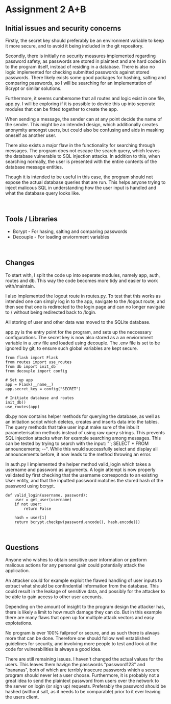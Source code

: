# Assignment 2 A+B

## Initial issues and security concerns

Firstly, the secret key should preferably be an environment variable to keep it more secure, and to avoid it being
included in the git repository.

Secondly, there is initially no security measures implemented regarding password safety, as passwords are stored
in plaintext and are hard coded in to the program itself, instead of residing in a database. There is also no
logic implemented for checking submitted passwords against stored passwords. There likely exists some good packages for hashing, salting and comparing passwords, so I will be searching for an implementation of Bcrypt or similar solutions.

Furthermore, it seems cumbersome that all routes and logic exist in one file, app.py. I will be exploring if
it is possible to devide this up into seperate modules that can be fitted together to create the app.

When sending a message, the sender can at any point decide the name of the sender. This might be an intended design,
which additionally creates anonymity amongst users, but could also be confusing and aids in masking oneself as another user.

There also exists a major flaw in the functionality for searching through messages. The program does not escape the search query,
which leaves the database vulnerable to SQL injection attacks. In addition to this, when searching normally, the user is presented
with the entire contents of the database message entities.

Though it is intended to be useful in this case, the program should not expose the actual database queries that are run.
This helps anyone trying to inject malicous SQL in understanding how the user input is handled and what the database query looks like.

<br>

## Tools / Libraries
* Bcrypt - For hasing, salting and comparing passwords
* Decouple - For loading enviornment variables

<br>

## Changes
To start with, I split the code up into seperate modules, namely app, auth, routes and db. This way the code becomes more tidy and easier to work with/maintain. 

I also implemented the logout route in routes.py. To test that this works as intended one can simply log in to the app, navigate to the /logout route, and then see that one is redirected to the login page and can no longer navigate to / without being redirected back to /login.

All storing of user and other data was moved to the SQLite database.

app.py is the entry point for the program, and sets up the neccessary configurations. The secret key is now also stored as a an enviornment variable in a .env file and loaded using decouple. The .env file is set to be ignored by git, to ensure such global variables are kept secure.

```
from flask import Flask
from routes import use_routes
from db import init_db
from decouple import config

# Set up app
app = Flask(__name__)
app.secret_key = config("SECRET")

# Initiate database and routes
init_db()
use_routes(app)
```

db.py now contains helper methods for querying the database, as well as an initiation script which deletes, creates and inserts data into the tables. The query methods that take user input make sure of the inbuilt parameterisation methods instead of using raw query strings. This prevents SQL injection attacks when for example searching among messages. This can be tested by trying to search with the input: "'; SELECT * FROM announcements; --". While this would successfully select and display all announcements before, it now leads to the method throwing an error.

In auth.py I implemented the helper method valid_login which takes a username and password as arguments. A login attempt is now properly validated by first checking that the username corresponds to an existing User entity, and that the inputted password matches the stored hash of the password using bcrypt.

```
def valid_login(username, password):
    user = get_user(username)
    if not user:
        return False

    hash = user[1]
    return bcrypt.checkpw(password.encode(), hash.encode())
```

<br>

## Questions

Anyone who wishes to obtain sensitive user information or perform malicous actions for any personal gain could potentially attack the application.

An attacker could for example exploit the flawed handling of user inputs to extract what should be confindential information from the database. This could result in the leakage of sensitive data, and possibly for the attacker to be able to gain access to other user accounts.

Depending on the amount of insight to the program design the attacker has, there is likely a limit to how much damage they can do. But in this example there are many flaws that open up for multiple attack vectors and easy explotations.

No program is ever 100% failproof or secure, and as such there is always more that can be done. Therefore one should follow well established guidelines for security, and involving more people to test and look at the code for vulnerabilities is always a good idea.

There are still remaining issues. I haven't changed the actual values for the users. This leaves them havign the passwords "password123" and "bananas", both of which are terribly insecure passwords which a secure program should never let a user choose. Furthermore, it is probably not a great idea to send the plaintext password from users over the network to the server on login (or sign up) requests. Preferably the password should be hashed (without salt, as it needs to be comparable) prior to it ever leaving the users client.

